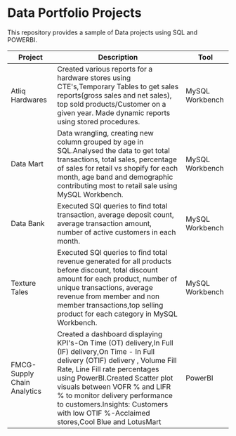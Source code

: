 # Data Portfolio Projects
This repository provides a sample of Data projects using SQL and POWERBI.


Project | Description| Tool
---|---|---
Atliq Hardwares | Created various reports for a hardware stores using CTE's,Temporary Tables to get sales reports(gross sales and net sales), top sold products/Customer on a given year. Made dynamic reports using stored procedures.| MySQL Workbench
Data Mart |Data wrangling, creating new column grouped by age in SQL.Analysed the data to get total transactions, total sales, percentage of sales for retail vs shopify for each month, age band and demographic contributing most to retail sale using MySQL Workbench. | MySQL Workbench
Data Bank | Executed SQl queries to find total transaction, average deposit count, average transaction amount, number of active customers in each month.| MySQL Workbench
Texture Tales |Executed SQl queries to find total revenue generated for all products before discount, total discount amount for each product, number of unique transactions, average revenue from member and non member transactions,top selling product for each category in MySQL Workbench. | MySQL Workbench
FMCG-Supply Chain Analytics |Created a dashboard displaying KPI's-On Time (OT) delivery,In Full (IF) delivery,On Time - In Full delivery (OTIF) delivery , Volume Fill Rate, Line Fill rate percentages using PowerBI.Created Scatter plot visuals between VOFR % and LIFR % to monitor delivery performance to customers.Insights: Customers with low OTIF %-Acclaimed stores,Cool Blue and LotusMart | PowerBI
